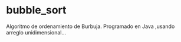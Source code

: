 # bubble_sort
Algoritmo de ordenamiento de Burbuja. Programado en Java ,usando arreglo unidimensional...
